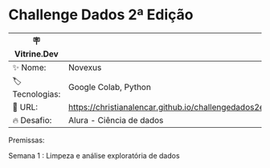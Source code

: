 # Challenge Dados 2ª Edição

| :placard: Vitrine.Dev |     |
| -------------  | --- |
| :sparkles: Nome:       | Novexus
| :label: Tecnologias:| Google Colab, Python
| :rocket: URL:        | https://christianalencar.github.io/challengedados2ed/
| :fire: Desafio:    | Alura - Ciência de dados

Premissas: 

Semana 1 : Limpeza e análise exploratória de dados


